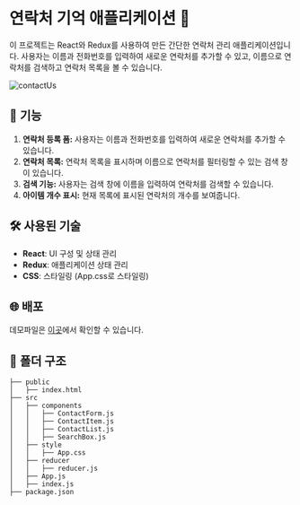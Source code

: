 # 연락처 기억 애플리케이션 💟

이 프로젝트는 React와 Redux를 사용하여 만든 간단한 연락처 관리 애플리케이션입니다. 사용자는 이름과 전화번호를 입력하여 새로운 연락처를 추가할 수 있고, 이름으로 연락처를 검색하고 연락처 목록을 볼 수 있습니다.

![contactUs](https://github.com/sonya030/remember_contact/assets/148966629/93249903-06b6-4d9c-bc17-fd4d7653dee1)
## :rocket: 기능

1. **연락처 등록 폼:** 사용자는 이름과 전화번호를 입력하여 새로운 연락처를 추가할 수 있습니다.
2. **연락처 목록:** 연락처 목록을 표시하며 이름으로 연락처를 필터링할 수 있는 검색 창이 있습니다.
3. **검색 기능:** 사용자는 검색 창에 이름을 입력하여 연락처를 검색할 수 있습니다.
4. **아이템 개수 표시:** 현재 목록에 표시된 연락처의 개수를 보여줍니다.

## :hammer_and_wrench: 사용된 기술

- **React**: UI 구성 및 상태 관리
- **Redux**: 애플리케이션 상태 관리
- **CSS**: 스타일링 (App.css로 스타일링)

## :globe_with_meridians: 배포

데모파일은 [이곳](https://remember-contact.netlify.app/)에서 확인할 수 있습니다.

## :file_folder: 폴더 구조

```
├── public
│   ├── index.html
├── src
│   ├── components
│   │   ├── ContactForm.js
│   │   ├── ContactItem.js
│   │   ├── ContactList.js
│   │   ├── SearchBox.js
│   ├── style
│   │   ├── App.css
│   ├── reducer
│   │   ├── reducer.js
│   ├── App.js
│   ├── index.js
├── package.json
```
